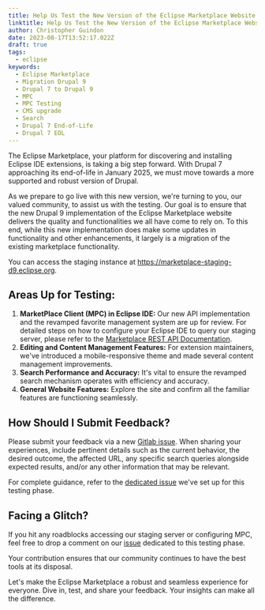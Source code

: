 ```yaml
---
title: Help Us Test the New Version of the Eclipse Marketplace Website
linktitle: Help Us Test the New Version of the Eclipse Marketplace Website
author: Christopher Guindon
date: 2023-08-17T13:52:17.022Z
draft: true
tags:
  - eclipse
keywords:
  - Eclipse Marketplace
  - Migration Drupal 9
  - Drupal 7 to Drupal 9
  - MPC
  - MPC Testing
  - CMS upgrade
  - Search
  - Drupal 7 End-of-Life
  - Drupal 7 EOL
---
```


The Eclipse Marketplace, your platform for discovering and installing Eclipse IDE extensions, is taking a big step forward. With Drupal 7 approaching its end-of-life in January 2025, we must move towards a more supported and robust version of Drupal.

As we prepare to go live with this new version, we're turning to you, our valued community, to assist us with the testing. Our goal is to ensure that the new Drupal 9 implementation of the Eclipse Marketplace website delivers the quality and functionalities we all have come to rely on. To this end, while this new implementation does make some updates in functionality and other enhancements, it largely is a migration of the existing marketplace functionality. 
 

You can access the staging instance at https://marketplace-staging-d9.eclipse.org.




## Areas Up for Testing:





1. **MarketPlace Client (MPC) in Eclipse IDE:** Our new API implementation and the revamped favorite management system are up for review. For detailed steps on how to configure your Eclipse IDE to query our staging server, please refer to the [Marketplace REST API Documentation](https://wiki.eclipse.org/Marketplace/REST#Retrieving_a_listing_of_all_catalogs).
2. **Editing and Content Management Features:** For extension maintainers, we've introduced a mobile-responsive theme and made several content management improvements.
3. **Search Performance and Accuracy:** It's vital to ensure the revamped search mechanism operates with efficiency and accuracy.
4. **General Website Features:** Explore the site and confirm all the familiar features are functioning seamlessly.




## How Should I Submit Feedback?



Please submit your feedback via a new [Gitlab issue](https://gitlab.eclipse.org/eclipsefdn/it/websites/marketplace.eclipse.org/-/issues/new?issue%5Btitle%5D=Staging+feedback:&issuable_template=staging_feedback). When sharing your experiences, include pertinent details such as the current behavior, the desired outcome, the affected URL, any specific search queries alongside expected results, and/or any other information that may be relevant. 



For complete guidance, refer to the [dedicated issue](https://gitlab.eclipse.org/eclipsefdn/it/websites/marketplace.eclipse.org/-/issues/195) we've set up for this testing phase.




## Facing a Glitch?

If you hit any roadblocks accessing our staging server or configuring MPC, feel free to drop a comment on our [issue](https://gitlab.eclipse.org/eclipsefdn/it/websites/marketplace.eclipse.org/-/issues/195) dedicated to this testing phase.



Your contribution ensures that our community continues to have the best tools at its disposal. 



Let's make the Eclipse Marketplace a robust and seamless experience for everyone. Dive in, test, and share your feedback. Your insights can make all the difference.